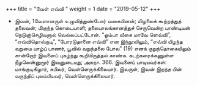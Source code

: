﻿+++
title = "வேள் எவ்வி  "
weight = 1
date = "2019-05-12"
+++


-  இவன், 1வேளாளருள் உழுவித்துண்போர் வகையினன்; மிழலைக் கூற்றத்துத் தலைவன்; மிகுந்த கொடையாளி; தலையாலங்கானத்துச் செருவென்ற பாண்டியன் நெடுஞ்செழியனால் வெல்லப்பட்டோன். “ஓம்பா வீகை மாவே ளெவ்வி”, “எவ்விதொல்குடி”, “போரடுதானை எவ்வி” என இந்நூலிலும், “எவ்வி யிழந்த வறுமை யாழ்ப் பாணர், பூவில் வறுந்தலை போல” (19)  எனக் குறுந்தொகையிலும் சான்றோர் இவனைப் புகழ்ந்து கூறியிருத்தல் காண்க. கடற்கரைக்கணுள்ள நீழலென்னுமூர் இவனுடையது; அகநா. 366. இவனைப் பாடியவர்கள்: மாங்குடிகிழார், கபிலர், வெள்ளெருக்கிலையார். இவருள், இவன் இறந்த பின் வருந்திப் புலம்பியவர், வெள்ளெருக்கிலையார். 
  
